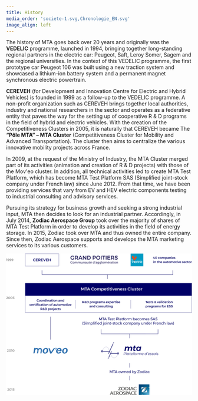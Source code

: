 ```yaml
---
title: History
media_order: 'societe-1.svg,Chronologie_EN.svg'
image_align: left
---
```


The history of MTA goes back over 20 years and originally was the **VEDELIC** programme, launched in 1994, bringing together long-standing regional partners in the electric car: Peugeot, Saft, Leroy Somer, Sagem and the regional universities. In the context of this VEDELIC programme, the first prototype car Peugeot 106 was built using a new traction system and showcased a lithium-ion battery system and a permanent magnet synchronous electric powertrain.

**CEREVEH** (for Development and Innovation Centre for Electric and Hybrid Vehicles) is founded in 1999 as a follow-up to the VEDELIC programme. A non-profit organization such as CEREVEH brings together local authorities, industry and national researchers in the sector and operates as a federative entity that paves the way for the setting up of cooperative R & D programs in the field of hybrid and electric vehicles.
With the creation of the Competitiveness Clusters in 2005, it is naturally that CEREVEH became The **“Pôle MTA” – MTA Cluster** (Competitiveness Cluster for Mobility and Advanced Transportation). The cluster then aims to centralize the various innovative mobility projects across France.

In 2009, at the request of the Ministry of Industry, the MTA Cluster merged part of its activities (animation and creation of R & D projects) with those of the Mov'eo cluster. In addition, all technical activities led to create MTA Test Platform, which has become MTA Test Platform SAS (Simplified joint-stock company under French law) since June 2012. From that time, we have been providing services that vary from EV and HEV electric components testing to industrial consulting and advisory services.

Pursuing its strategy for business growth and seeking a strong industrial input, MTA then decides to look for an industrial partner. Accordingly, in July 2014, **Zodiac Aerospace Group** took over the majority of shares of MTA Test Platform in order to develop its activities in the field of energy storage. In 2015, Zodiac took over MTA and thus owned the entire company. Since then, Zodiac Aerospace supports and develops the MTA marketing services to its various customers.

![](Chronologie_EN.svg)